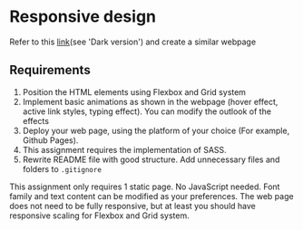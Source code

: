 # Responsive design

Refer to this [link](https://preview.themeforest.net/item/maido-multipurpose-ghost-blog-theme/full_screen_preview/24837109?_ga=2.259990478.570486835.1654146705-2133876429.1654146705)(see 'Dark version') and create a similar webpage

## Requirements

1. Position the HTML elements using Flexbox and Grid system
2. Implement basic animations as shown in the webpage (hover effect,
active link styles, typing effect). You can modify the outlook of the effects
3. Deploy your web page, using the platform of your choice (For example, Github Pages).
4. This assignment requires the implementation of SASS.
5. Rewrite README file with good structure. Add unnecessary files and folders to `.gitignore`

This assignment only requires 1 static page. No JavaScript needed.
Font family and text content can be modified as your preferences.
The web page does not need to be fully responsive, but at least you should
have responsive scaling for Flexbox and Grid system.


